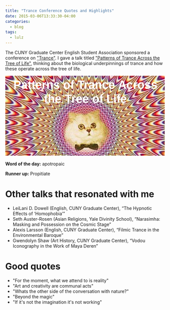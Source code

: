 ```yaml
---
title: "Trance Conference Quotes and Highlights"
date: 2015-03-06T13:33:30-04:00
categories:
  - blog
tags:
  - lulz
---
```


The CUNY Graduate Center English Student Association sponsored a conference on
["Trance"](https://trancetheconference.wordpress.com/conference-schedule/). I
gave a talk titled ["Patterns of Trance Across the Tree of Life"](https://docs.google.com/presentation/d/11dQKnGTVrlC9tIA1blgXOcnJuqiVKs6A3C8gQF_hSDg/edit?usp=sharing),
thinking about the biological underpinnings of trance and how these operate
across the tree of life.

![image](/assets/images/trance.png)


**Word of the day:** apotropaic

**Runner up:** Propitiate

Other talks that resonated with me
==================================

* LeiLani D. Dowell (English, CUNY Graduate Center), “The Hypnotic Effects of ‘Homophobia’”
* Seth Auster-Rosen (Asian Religions, Yale Divinity School), “Narasimha: Masking and Possession on the Cosmic Stage”
* Alexis Larsson (English, CUNY Graduate Center), “Filmic Trance in the Environmental Baroque”
* Gwendolyn Shaw (Art History, CUNY Graduate Center), “Vodou Iconography in the Work of Maya Deren”

Good quotes
===========
* "For the moment, what we attend to is reality"
* "Art and creativity are communal acts"
* "Whats the other side of the conversation with nature?"
* "Beyond the magic"
* "If it's not the imagination it's not working"
